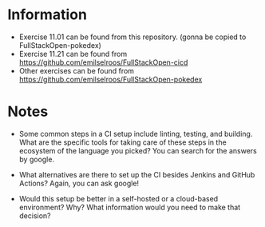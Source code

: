 # Information

- Exercise 11.01 can be found from this repository. (gonna be copied to FullStackOpen-pokedex)
- Exercise 11.21 can be found from https://github.com/emilselroos/FullStackOpen-cicd
- Other exercises can be found from https://github.com/emilselroos/FullStackOpen-pokedex

# Notes

- Some common steps in a CI setup include linting, testing, and building. What are the specific tools for taking care of these steps in the ecosystem of the language you picked? You can search for the answers by google.

- What alternatives are there to set up the CI besides Jenkins and GitHub Actions? Again, you can ask google!

- Would this setup be better in a self-hosted or a cloud-based environment? Why? What information would you need to make that decision?
